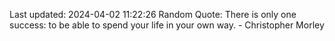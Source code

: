 Last updated: 2024-04-02 11:22:26
Random Quote: There is only one success: to be able to spend your life in your own way. - Christopher Morley